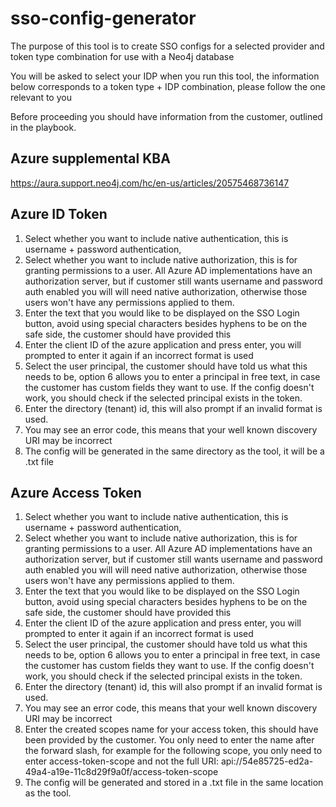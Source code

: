 # sso-config-generator
The purpose of this tool is to create SSO configs for a selected provider and token type combination for use with a Neo4j database

You will be asked to select your IDP when you run this tool, the information below corresponds to a token type + IDP combination, please follow the one relevant to you

Before proceeding you should have information from the customer, outlined in the playbook.

## Azure supplemental KBA
https://aura.support.neo4j.com/hc/en-us/articles/20575468736147
## Azure ID Token
1. Select whether you want to include native authentication, this is username + password authentication,
2. Select whether you want to include native authorization, this is for granting permissions to a user. All Azure AD implementations have an authorization server, but if customer still wants username and password auth enabled you will
will need native authorization, otherwise those users won't have any permissions applied to them.
3. Enter the text that you would like to be displayed on the SSO Login button, avoid using special characters besides hyphens to be on the safe side, the customer should have provided this
4. Enter the client ID of the azure application and press enter, you will prompted to enter it again if an incorrect format is used
5. Select the user principal, the customer should have told us what this needs to be, option 6 allows you to enter a principal in free text, in case the customer has custom fields they want to use. If the config doesn't work, you should check
if the selected principal exists in the token.
6. Enter the directory (tenant) id, this will also prompt if an invalid format is used.
7. You may see an error code, this means that your well known discovery URI may be incorrect
8. The config will be generated in the same directory as the tool, it will be a .txt file

## Azure Access Token
1. Select whether you want to include native authentication, this is username + password authentication,
2. Select whether you want to include native authorization, this is for granting permissions to a user. All Azure AD implementations have an authorization server, but if customer still wants username and password auth enabled you will
will need native authorization, otherwise those users won't have any permissions applied to them.
3. Enter the text that you would like to be displayed on the SSO Login button, avoid using special characters besides hyphens to be on the safe side, the customer should have provided this
4. Enter the client ID of the azure application and press enter, you will prompted to enter it again if an incorrect format is used
5. Select the user principal, the customer should have told us what this needs to be, option 6 allows you to enter a principal in free text, in case the customer has custom fields they want to use. If the config doesn't work, you should check
if the selected principal exists in the token.
6. Enter the directory (tenant) id, this will also prompt if an invalid format is used.
7. You may see an error code, this means that your well known discovery URI may be incorrect
8. Enter the created scopes name for your access token, this should have been provided by the customer. You only need to enter the name after the forward slash, for example for the
following scope, you only need to enter access-token-scope and not the full URI: api://54e85725-ed2a-49a4-a19e-11c8d29f9a0f/access-token-scope
9. The config will be generated and stored in a .txt file in the same location as the tool.
